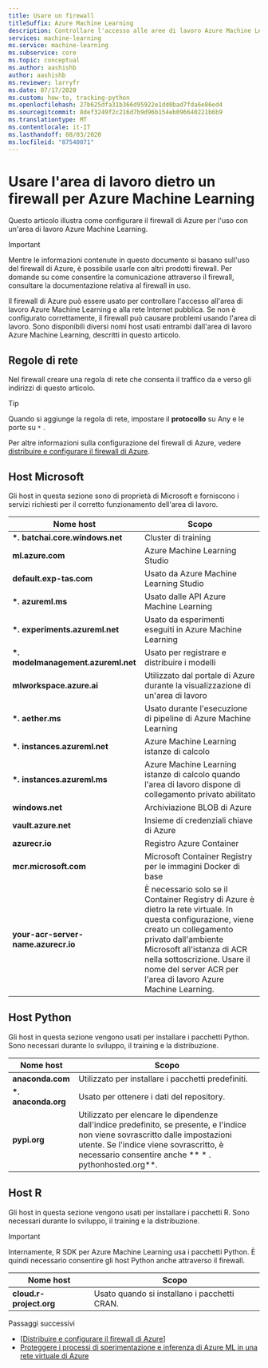 ```yaml
---
title: Usare un firewall
titleSuffix: Azure Machine Learning
description: Controllare l'accesso alle aree di lavoro Azure Machine Learning con i firewall di Azure. Informazioni sugli host che è necessario consentire attraverso il firewall per il corretto funzionamento di Azure Machine Learning.
services: machine-learning
ms.service: machine-learning
ms.subservice: core
ms.topic: conceptual
ms.author: aashishb
author: aashishb
ms.reviewer: larryfr
ms.date: 07/17/2020
ms.custom: how-to, tracking-python
ms.openlocfilehash: 27b625dfa31b366d95922e1dd0bad7fda6e86ed4
ms.sourcegitcommit: 8def3249f2c216d7b9d96b154eb096640221b6b9
ms.translationtype: MT
ms.contentlocale: it-IT
ms.lasthandoff: 08/03/2020
ms.locfileid: "87540071"
---
```

# <a name="use-workspace-behind-a-firewall-for-azure-machine-learning"></a>Usare l'area di lavoro dietro un firewall per Azure Machine Learning

Questo articolo illustra come configurare il firewall di Azure per l'uso con un'area di lavoro Azure Machine Learning.

> [!IMPORTANT]
> Mentre le informazioni contenute in questo documento si basano sull'uso del firewall di Azure, è possibile usarle con altri prodotti firewall. Per domande su come consentire la comunicazione attraverso il firewall, consultare la documentazione relativa al firewall in uso.

Il firewall di Azure può essere usato per controllare l'accesso all'area di lavoro Azure Machine Learning e alla rete Internet pubblica. Se non è configurato correttamente, il firewall può causare problemi usando l'area di lavoro. Sono disponibili diversi nomi host usati entrambi dall'area di lavoro Azure Machine Learning, descritti in questo articolo.

## <a name="network-rules"></a>Regole di rete

Nel firewall creare una regola di rete che consenta il traffico da e verso gli indirizzi di questo articolo.

> [!TIP]
> Quando si aggiunge la regola di rete, impostare il __protocollo__ su Any e le porte su `*` .
>
> Per altre informazioni sulla configurazione del firewall di Azure, vedere [distribuire e configurare il firewall di Azure](../firewall/tutorial-firewall-deploy-portal.md#configure-a-network-rule).

## <a name="microsoft-hosts"></a>Host Microsoft

Gli host in questa sezione sono di proprietà di Microsoft e forniscono i servizi richiesti per il corretto funzionamento dell'area di lavoro.

| **Nome host** | **Scopo** |
| ---- | ---- |
| **\*. batchai.core.windows.net** | Cluster di training |
| **ml.azure.com** | Azure Machine Learning Studio |
| **default.exp-tas.com** | Usato da Azure Machine Learning Studio |
| **\*. azureml.ms** | Usato dalle API Azure Machine Learning |
| **\*. experiments.azureml.net** | Usato da esperimenti eseguiti in Azure Machine Learning |
| **\*. modelmanagement.azureml.net** | Usato per registrare e distribuire i modelli|
| **mlworkspace.azure.ai** | Utilizzato dal portale di Azure durante la visualizzazione di un'area di lavoro |
| **\*. aether.ms** | Usato durante l'esecuzione di pipeline di Azure Machine Learning |
| **\*. instances.azureml.net** | Azure Machine Learning istanze di calcolo |
| **\*. instances.azureml.ms** | Azure Machine Learning istanze di calcolo quando l'area di lavoro dispone di collegamento privato abilitato |
| **windows.net** | Archiviazione BLOB di Azure |
| **vault.azure.net** | Insieme di credenziali chiave di Azure |
| **azurecr.io** | Registro Azure Container |
| **mcr.microsoft.com** | Microsoft Container Registry per le immagini Docker di base |
| **your-acr-server-name.azurecr.io** | È necessario solo se il Container Registry di Azure è dietro la rete virtuale. In questa configurazione, viene creato un collegamento privato dall'ambiente Microsoft all'istanza di ACR nella sottoscrizione. Usare il nome del server ACR per l'area di lavoro Azure Machine Learning. |

## <a name="python-hosts"></a>Host Python

Gli host in questa sezione vengono usati per installare i pacchetti Python. Sono necessari durante lo sviluppo, il training e la distribuzione. 

| **Nome host** | **Scopo** |
| ---- | ---- |
| **anaconda.com** | Utilizzato per installare i pacchetti predefiniti. |
| **\*. anaconda.org** | Usato per ottenere i dati del repository. |
| **pypi.org** | Utilizzato per elencare le dipendenze dall'indice predefinito, se presente, e l'indice non viene sovrascritto dalle impostazioni utente. Se l'indice viene sovrascritto, è necessario consentire anche ** \* . pythonhosted.org**. |

## <a name="r-hosts"></a>Host R

Gli host in questa sezione vengono usati per installare i pacchetti R. Sono necessari durante lo sviluppo, il training e la distribuzione.

> [!IMPORTANT]
> Internamente, R SDK per Azure Machine Learning usa i pacchetti Python. È quindi necessario consentire gli host Python anche attraverso il firewall.

| **Nome host** | **Scopo** |
| ---- | ---- |
| **cloud.r-project.org** | Usato quando si installano i pacchetti CRAN. |

Passaggi successivi

* [[Distribuire e configurare il firewall di Azure](../firewall/tutorial-firewall-deploy-portal.md)]
* [Proteggere i processi di sperimentazione e inferenza di Azure ML in una rete virtuale di Azure](how-to-enable-virtual-network.md)
